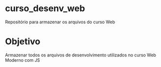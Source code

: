 # curso_desenv_web
Repositório para armazenar os arquivos do curso Web

# Objetivo
Armazenar todos os arquivos de desenvolvimento utilizados no curso Web Moderno com JS

